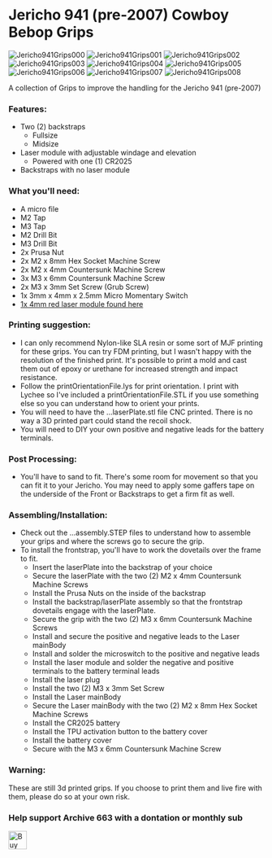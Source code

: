 # Jericho 941 (pre-2007) Cowboy Bebop Grips

![Jericho941Grips000](https://github.com/Archive-663/jericho941/blob/main/ASSETS/photo/2%20(0).jpg)
![Jericho941Grips001](https://github.com/Archive-663/jericho941/blob/main/ASSETS/photo/2%20(1).jpg)
![Jericho941Grips002](https://github.com/Archive-663/jericho941/blob/main/ASSETS/photo/2%20(2).jpg)
![Jericho941Grips003](https://github.com/Archive-663/jericho941/blob/main/ASSETS/photo/2%20(3).jpg)
![Jericho941Grips004](https://github.com/Archive-663/jericho941/blob/main/ASSETS/photo/2%20(4).jpg)
![Jericho941Grips005](https://github.com/Archive-663/jericho941/blob/main/ASSETS/photo/2%20(5).jpg)
![Jericho941Grips006](https://github.com/Archive-663/jericho941/blob/main/ASSETS/photo/2%20(6).jpg)
![Jericho941Grips007](https://github.com/Archive-663/jericho941/blob/main/ASSETS/photo/2%20(7).jpg)
![Jericho941Grips008](https://github.com/Archive-663/jericho941/blob/main/ASSETS/photo/2%20(8).jpg)

A collection of Grips to improve the handling for the Jericho 941 (pre-2007)

### Features:
- Two (2) backstraps
	- Fullsize
	- Midsize
- Laser module with adjustable windage and elevation
	- Powered with one (1) CR2025
- Backstraps with no laser module

### What you'll need:
- A micro file
- M2 Tap
- M3 Tap
- M2 Drill Bit
- M3 Drill Bit
- 2x Prusa Nut
- 2x M2 x 8mm Hex Socket Machine Screw
- 2x M2 x 4mm Countersunk Machine Screw
- 3x M3 x 6mm Countersunk Machine Screw
- 2x M3 x 3mm Set Screw (Grub Screw)
- 1x 3mm x 4mm x 2.5mm Micro Momentary Switch
- <a href="https://www.ebay.com/itm/202655657434" target="_blank">1x 4mm red laser module found here</a>

### Printing suggestion:
- I can only recommend Nylon-like SLA resin or some sort of MJF printing for these grips. You can try FDM printing, but I wasn't happy with the resolution of the finished print. It's possible to print a mold and cast them out of epoxy or urethane for increased strength and impact resistance.
- Follow the printOrientationFile.lys for print orientation. I print with Lychee so I've included a printOrientationFile.STL if you use something else so you can understand how to orient your prints. 
- You will need to have the ...laserPlate.stl file CNC printed. There is no way a 3D printed part could stand the recoil shock.
- You will need to DIY your own positive and negative leads for the battery terminals.

### Post Processing:
- You'll have to sand to fit. There's some room for movement so that you can fit it to your Jericho. You may need to apply some gaffers tape on the underside of the Front or Backstraps to get a firm fit as well.

### Assembling/Installation:
- Check out the ...assembly.STEP files to understand how to assemble your grips and where the screws go to secure the grip.
- To install the frontstrap, you'll have to work the dovetails over the frame to fit.
	- Insert the laserPlate into the backstrap of your choice
	- Secure the laserPlate with the two (2) M2 x 4mm Countersunk Machine Screws
	- Install the Prusa Nuts on the inside of the backstrap
	- Install the backstrap/laserPlate assembly so that the frontstrap dovetails engage with the laserPlate.
	- Secure the grip with the two (2) M3 x 6mm Countersunk Machine Screws
	- Install and secure the positive and negative leads to the Laser mainBody
	- Install and solder the microswitch to the positive and negative leads
	- Install the laser module and solder the negative and positive terminals to the battery terminal leads
	- Install the laser plug
	- Install the two (2) M3 x 3mm Set Screw
	- Install the Laser mainBody
	- Secure the Laser mainBody with the two (2) M2 x 8mm Hex Socket Machine Screws
	- Install the CR2025 battery
	- Install the TPU activation button to the battery cover
	- Install the battery cover
	- Secure with the M3 x 6mm Countersunk Machine Screw

### Warning:
These are still 3d printed grips. If you choose to print them and live fire with them, please do so at your own risk. 

### Help support Archive 663 with a dontation or monthly sub

<a href='https://ko-fi.com/P5P3MHMSF' target='_blank'><img height='36' style='border:0px;height:36px;' src='https://storage.ko-fi.com/cdn/kofi2.png?v=3' border='0' alt='Buy Me a Coffee at ko-fi.com' /></a>
